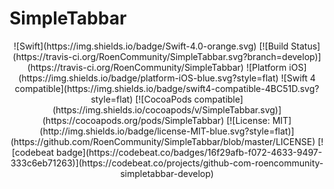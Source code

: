 # SimpleTabbar

<p align="center">
![Swift](https://img.shields.io/badge/Swift-4.0-orange.svg)
[![Build Status](https://travis-ci.org/RoenCommunity/SimpleTabbar.svg?branch=develop)](https://travis-ci.org/RoenCommunity/SimpleTabbar)
![Platform iOS](https://img.shields.io/badge/platform-iOS-blue.svg?style=flat)
![Swift 4 compatible](https://img.shields.io/badge/swift4-compatible-4BC51D.svg?style=flat)
[![CocoaPods compatible](https://img.shields.io/cocoapods/v/SimpleTabbar.svg)](https://cocoapods.org/pods/SimpleTabbar)
[![License: MIT](http://img.shields.io/badge/license-MIT-blue.svg?style=flat)](https://github.com/RoenCommunity/SimpleTabbar/blob/master/LICENSE)
[![codebeat badge](https://codebeat.co/badges/16f29afb-f072-4633-9497-333c6eb71263)](https://codebeat.co/projects/github-com-roencommunity-simpletabbar-develop)
</p>
